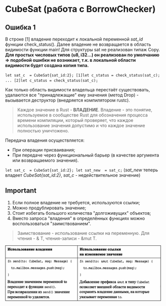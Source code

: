 # CubeSat (работа с BorrowChecker)

## Ошибка 1
В строке [1] владение переходит к локальной переменной *sat_id* функции check_status().
Далее владение не возвращается в область видимости функции main!
Для структуры sat не реализован типаж Copy. **Для простых числовых типов (u8, i32...) он реализован по умолчанию =>
подобной ошибки не возникает, т.к. в локальной области видимости будет создана копия типа.**

`let sat_c  = CubeSat{sat_id:2};
[1]let c_status = check_status(sat_c);
...
[2]let c_status = check_status(sat_c);`

Как только область видимости владельца перестаёт существовать, удалаются все "принадлежащие" ему значения (метод Drop) - вызывается деструктор (внедряется компилятором rustc).


> Каждое значение в Rust - **ВЛАДЕНИЕ**.
Владение - это понятие, используемое в сообществе Rust для обозначения
процесса времени компиляции, который проверяет, что каждое использование значения
допустимо и что каждое значение полностью уничтожено.

Передача владения осуществляется:
- При операции присваивания;
- При передаче через функциональный барьер (в качестве аргумента или возвращаемого значения).

`let sat_c  = CubeSat{sat_id:2};
let sat_new  = sat_c;`
(*sat_new* теперь владеет *CubeSat{sat_id:2}*, *sat_c* - недействительное значение)

## Important
1. Если полное владение не требуется, используются ссылки;
2. Можно продублировать значение;
3. Стоит избегать большого количества "долгоживущих" объектов;
4. Вместо запроса "владения" в определённых функциях можно воспользоваться "заимствованием".

> Заимствование - использование ссылки на переменную. Для чтения - & T, чтения-записи - &mut T.

![Borrow vs Reference](image.png)